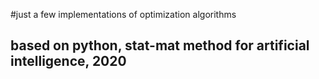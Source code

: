 #just a few implementations of optimization algorithms 
## based on python, stat-mat method for artificial intelligence, 2020
